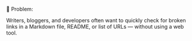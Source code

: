 🚨 Problem:

Writers, bloggers, and developers often want to quickly check for broken links in a Markdown file, README, or list of URLs — without using a web tool.

